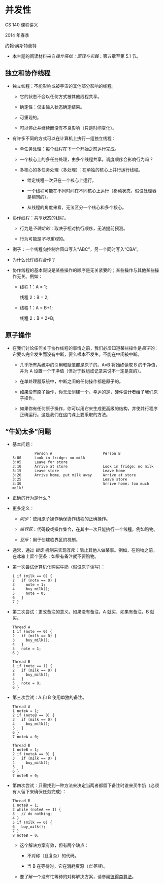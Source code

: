 # 并发性

CS 140 课程讲义

2014 年春季

约翰·奥斯特豪特

+   本主题的阅读材料来自*操作系统：原理与实践*：第五章至第 5.1 节。

## 独立和协作线程

+   独立线程：不能影响或被宇宙的其他部分影响的线程。

    +   它的状态不会以任何方式被其他线程共享。

    +   确定性：仅由输入状态确定结果。

    +   可重现的。

    +   可以停止并继续而没有不良影响（只是时间变化）。

+   有许多不同的方式可以在计算机上执行一组独立线程：

    +   单任务处理：每个线程在下一个开始之前运行完成。

    +   一个核心上的多任务处理，由多个线程共享。调度顺序会影响行为吗？

    +   多核心的多任务处理（多处理）：在单独的核心上并行运行线程。

        +   给定线程一次只在一个核心上运行。

        +   一个线程可能在不同时间在不同核心上运行（移动状态，假设处理器是相同的）。

        +   从线程的角度来看，无法区分一个核心和多个核心。

+   协作线程：共享状态的线程。

    +   行为是*不确定的*：取决于相对执行顺序，无法提前预测。

    +   行为可能是*不可重现*的。

+   例子：一个线程向控制台窗口写入“ABC”，另一个同时写入“CBA”。

+   为什么允许线程合作？

+   协作线程的基本假设是某些操作的顺序是无关紧要的；某些操作与其他某些操作无关。例如：

    +   线程 1：A = 1;

        线程 2：B = 2;

    +   线程 1：A = B+1;

        线程 2：B = 2*B;

## 原子操作

+   在我们讨论任何关于协作线程的事情之前，我们必须知道某些操作是*原子*的：它要么完全发生而没有中断，要么根本不发生。不能在中间被中断。

    +   几乎所有系统中的引用和赋值都是原子的。A=B 将始终读取 B 的干净值，并为 A 设置一个干净值（但对于数组或记录来说不一定是真的）。

    +   在单处理器系统中，中断之间的任何操作都是原子的。

    +   如果没有原子操作，你无法创建一个。幸运的是，硬件设计者给了我们原子操作。

    +   如果你有任何原子操作，你可以用它来生成更高级的结构，并使并行程序正确运行。这是我们在这门课上要采取的方法。

## “牛奶太多”问题

+   基本问题：

    ```
              Person A                       Person B
    3:00      Look in fridge: no milk
    3:05      Leave for store
    3:10      Arrive at store                Look in fridge: no milk
    3:15      Leave store                    Leave home
    3:20      Arrive home, put milk away     Arrive at store
    3:25                                     Leave store
    3:30                                     Arrive home: too much milk!

    ```

+   正确的行为是什么？

+   更多定义：

    +   *同步*：使用原子操作确保协作线程的正确操作。

    +   *临界区*：代码段或操作集合，在其中一次只能执行一个线程。例如购物。

    +   *互斥*：用于创建临界区的机制。

+   通常，通过 *锁定* 机制来实现互斥：阻止其他人做某事。例如，在购物之前，在冰箱上留个便条：如果有备注就不要购物。

+   第一次尝试计算机化购买牛奶（假设原子读写）：

    ```
    1 if (milk == 0) {
    2   if (note == 0) {
    3     note = 1;
    4     buy_milk();
    5     note = 0;
    6   }
    7 }

    ```

+   第二次尝试：更改备注的意义。如果没有备注，A 就买，如果有备注，B 就买。

    ```
    Thread A
    1 if (note == 0) {
    2   if (milk == 0) {
    3     buy_milk();
    4   }
    5   note = 1;
    6 }

    Thread B
    1 if (note == 1) {
    2   if (milk == 0) {
    3     buy_milk();
    4   }
    5   note = 0;
    6 }

    ```

+   第三次尝试：A 和 B 使用单独的备注。

    ```
    Thread A
    1 noteA = 1;
    2 if (noteB == 0) {
    3   if (milk == 0) {
    4     buy_milk();
    5   }
    6 }
    7 noteA = 0;

    Thread B
    1 noteB = 1;
    2 if (noteA == 0) {
    3   if (milk == 0) {
    4     buy_milk();
    5   }
    6 }
    7 noteB = 0;

    ```

+   第四次尝试：只需找到一种方法来决定当两者都留下备注时谁来买牛奶（必须有人留下来确保任务完成）：

    ```
    Thread B
    1 noteB = 1;
    2 while (noteA == 1) {
    3   // do nothing;
    4 }
    5 if (milk == 0) {
    6 	buy_milk();
    7 }
    8 noteB = 0;

    ```

    +   这个解决方案有效，但有两个缺点：

        +   不对称（且复杂）的代码。

        +   当 B 在等待时，它在消耗资源（*忙等待*）。

    +   要了解一个没有忙等待的对称解决方案，请参阅[彼得森算法](http://en.wikipedia.org/wiki/Peterson%27s_algorithm)。
